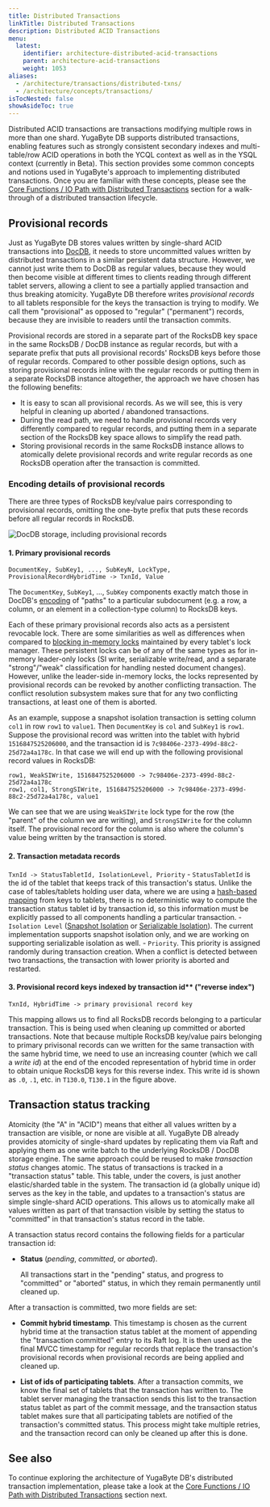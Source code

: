 ```yaml
---
title: Distributed Transactions
linkTitle: Distributed Transactions
description: Distributed ACID Transactions
menu:
  latest:
    identifier: architecture-distributed-acid-transactions
    parent: architecture-acid-transactions
    weight: 1053
aliases:
  - /architecture/transactions/distributed-txns/
  - /architecture/concepts/transactions/
isTocNested: false
showAsideToc: true
---
```


Distributed ACID transactions are transactions modifying multiple rows in more than one shard. YugaByte DB supports distributed transactions, enabling features such as strongly consistent secondary indexes and multi-table/row ACID operations in both the YCQL context as well as in the YSQL context (currently in Beta). This section provides some common concepts and notions used in YugaByte's approach to implementing distributed transactions.  Once you are familiar with these concepts, please see the [Core Functions / IO Path with Distributed Transactions](../transactional-io-path/) section for a walk-through of a distributed transaction lifecycle.

## Provisional records

Just as YugaByte DB stores values written by single-shard ACID transactions into
[DocDB](../../concepts/docdb/persistence/), it needs to store uncommitted values written by
distributed transactions in a similar persistent data structure. However, we cannot just write them
to DocDB as regular values, because they would then become visible at different times to clients
reading through different tablet servers, allowing a client to see a partially applied transaction
and thus breaking atomicity.  YugaByte DB therefore writes *provisional records* to all tablets
responsible for the keys the transaction is trying to modify. We call them "provisional" as opposed
to "regular" ("permanent") records, because they are invisible to readers until the transaction
commits.

Provisional records are stored in a separate part of the RocksDB key space in the same RocksDB /
DocDB instance as regular records, but with a separate prefix that puts all provisional records'
RocksDB keys before those of regular records. Compared to other possible design options, such as
storing provisional records inline with the regular records or putting them in a separate RocksDB
instance altogether, the approach we have chosen has the following benefits:

  - It is easy to scan all provisional records. As we will see, this is very helpful in cleaning up
    aborted / abandoned transactions.
  - During the read path, we need to handle provisional records very differently compared to regular
    records, and putting them in a separate section of the RocksDB key space allows to simplify the
    read path.
  - Storing provisional records in the same RocksDB instance allows to atomically delete provisional
    records and write regular records as one RocksDB operation after the transaction is committed.

### Encoding details of provisional records

There are three types of RocksDB key/value pairs corresponding to provisional records, omitting
the one-byte prefix that puts these records before all regular records in RocksDB.

![DocDB storage, including provisional records](/images/architecture/txn/provisional_record_storage.svg)

#### 1. Primary provisional records

  ```
  DocumentKey, SubKey1, ..., SubKeyN, LockType, ProvisionalRecordHybridTime -> TxnId, Value
  ```

  The `DocumentKey`, `SubKey1`, ..., `SubKey` components exactly match those in DocDB's
  [encoding](../../concepts/docdb/persistence/#mapping-docdb-documents-to-rocksdb) of "paths" to
  a particular subdocument (e.g. a row, a column, or an element in a collection-type column) to
  RocksDB keys.

  Each of these primary provisional records also acts as a persistent revocable lock. There are some
  similarities as well as differences when compared to [blocking in-memory
  locks](../isolation-levels/) maintained by every tablet's lock
  manager. These persistent locks can be of any of the same types as for in-memory leader-only locks
  (SI write, serializable write/read, and a separate "strong"/"weak" classification for handling
  nested document changes).  However, unlike the leader-side in-memory locks, the locks represented
  by provisional records can be revoked by another conflicting transaction.  The conflict resolution
  subsystem makes sure that for any two conflicting transactions, at least one of them is aborted.

  As an example, suppose a snapshot isolation transaction is setting column `col1` in row `row1` to
  `value1`. Then `DocumentKey` is `col` and `SubKey1` is `row1`. Suppose the provisional record was
  written into the tablet with hybrid `1516847525206000`, and the transaction id is
  `7c98406e-2373-499d-88c2-25d72a4a178c`. In that case we will end up with the following provisional
  record values in RocksDB:

  ```
  row1, WeakSIWrite, 1516847525206000 -> 7c98406e-2373-499d-88c2-25d72a4a178c
  row1, col1, StrongSIWrite, 1516847525206000 -> 7c98406e-2373-499d-88c2-25d72a4a178c, value1
  ```

  We can see that we are using `WeakSIWrite` lock type for the row (the "parent" of the column we
  are writing), and `StrongSIWrite` for the column itself. The provisional record for the column is
  also where the column's value being written by the transaction is stored.

#### 2. Transaction metadata records

`TxnId -> StatusTabletId, IsolationLevel, Priority`
    - `StatusTabletId` is the id of the tablet that keeps track of this transaction's status.
      Unlike the case of tables/tablets holding user data, where we are using a [hash-based
      mapping](../../concepts/sharding/) from keys to tablets, there is no deterministic way
      to compute the transaction status tablet id by transaction id, so this information must be
      explicitly passed to all components handling a particular transaction.
    - `Isolation Level` ([Snapshot Isolation](https://en.wikipedia.org/wiki/Snapshot_isolation) or
      [Serializable Isolation](https://en.wikipedia.org/wiki/Serializability)). The current
      implementation supports snapshot isolation only, and we are working on supporting serializable
      isolation as well.
    - `Priority`. This priority is assigned randomly during transaction creation. When a conflict
      is detected between two transactions, the transaction with lower priority is
      aborted and restarted.

#### 3. Provisional record keys indexed by transaction id** ("reverse index")
```
TxnId, HybridTime -> primary provisional record key
```

  This mapping allows us to find all RocksDB records belonging to a particular transaction.  This is
  being used when cleaning up committed or aborted transactions. Note that because multiple RocksDB
  key/value pairs belonging to primary privisonal records can we written for the same transaction
  with the same hybrid time, we need to use an increasing counter (which we call a *write id*) at
  the end of the encoded representation of hybrid time in order to obtain unique RocksDB keys for
  this reverse index. This write id is shown as `.0`, `.1`, etc. in `T130.0`, `T130.1` in the figure
  above.


## Transaction status tracking

Atomicity (the "A" in "ACID") means that either all values written by a transaction are visible, or
none are visible at all. YugaByte DB already provides atomicity of single-shard updates by
replicating them via Raft and applying them as one write batch to the underlying RocksDB / DocDB
storage engine. The same approach could be reused to make *transaction status* changes atomic.  The status of transactions is tracked in a "transaction status" table. This table, under the covers, is just another elastic/sharded table in the system. The transaction id (a globally unique id) serves as the key in the table, and updates to a transaction's status are simple single-shard ACID operations. This allows us to atomically make all values written as part of that transaction visible by setting the status to "committed" in that transaction's status record in the table.

A transaction status record contains the following fields for a particular transaction id:

  * **Status** (*pending*, *committed*, or *aborted*).

    All transactions start in the "pending" status, and progress to "committed" or "aborted" status,
    in which they remain permanently until cleaned up.

After a transaction is committed, two more fields are set:

  * **Commit hybrid timestamp**. This timestamp is chosen as the current hybrid time at the
    transaction status tablet at the moment of appending the "transaction committed" entry to its
    Raft log. It is then used as the final MVCC timestamp for regular records that replace the
    transaction's provisional records when provisional records are being applied and cleaned up.

  * **List of ids of participating tablets**. After a transaction commits, we know the final set of
    tablets that the transaction has written to. The tablet server managing the transaction sends
    this list to the transaction status tablet as part of the commit message, and the transaction
    status tablet makes sure that all participating tablets are notified of the transaction's
    committed status. This process might take multiple retries, and the transaction record can only
    be cleaned up after this is done.


## See also

To continue exploring the architecture of YugaByte DB's distributed transaction implementation,
please take a look at the [Core Functions / IO Path with Distributed Transactions](../transactional-io-path/) section next.
